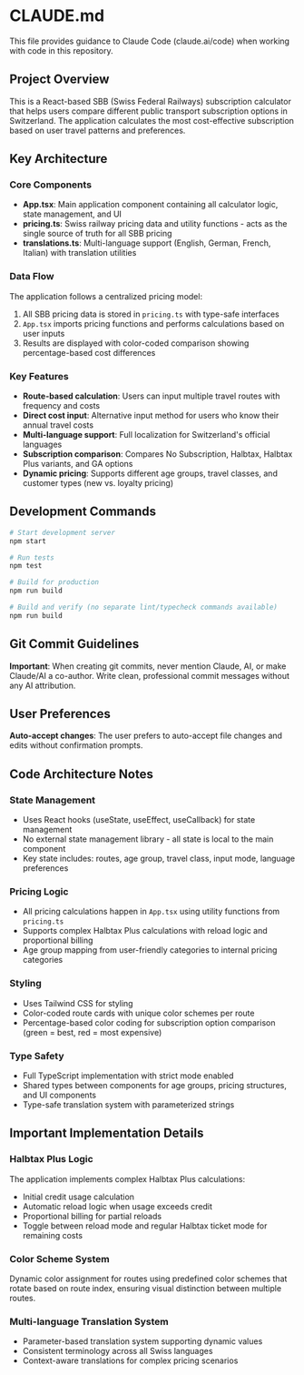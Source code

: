 # CLAUDE.md

This file provides guidance to Claude Code (claude.ai/code) when working with code in this repository.

## Project Overview

This is a React-based SBB (Swiss Federal Railways) subscription calculator that helps users compare different public transport subscription options in Switzerland. The application calculates the most cost-effective subscription based on user travel patterns and preferences.

## Key Architecture

### Core Components
- **App.tsx**: Main application component containing all calculator logic, state management, and UI
- **pricing.ts**: Swiss railway pricing data and utility functions - acts as the single source of truth for all SBB pricing
- **translations.ts**: Multi-language support (English, German, French, Italian) with translation utilities

### Data Flow
The application follows a centralized pricing model:
1. All SBB pricing data is stored in `pricing.ts` with type-safe interfaces
2. `App.tsx` imports pricing functions and performs calculations based on user inputs
3. Results are displayed with color-coded comparison showing percentage-based cost differences

### Key Features
- **Route-based calculation**: Users can input multiple travel routes with frequency and costs
- **Direct cost input**: Alternative input method for users who know their annual travel costs
- **Multi-language support**: Full localization for Switzerland's official languages
- **Subscription comparison**: Compares No Subscription, Halbtax, Halbtax Plus variants, and GA options
- **Dynamic pricing**: Supports different age groups, travel classes, and customer types (new vs. loyalty pricing)

## Development Commands

```bash
# Start development server
npm start

# Run tests
npm test

# Build for production
npm run build

# Build and verify (no separate lint/typecheck commands available)
npm run build
```

## Git Commit Guidelines

**Important**: When creating git commits, never mention Claude, AI, or make Claude/AI a co-author. Write clean, professional commit messages without any AI attribution.

## User Preferences

**Auto-accept changes**: The user prefers to auto-accept file changes and edits without confirmation prompts.

## Code Architecture Notes

### State Management
- Uses React hooks (useState, useEffect, useCallback) for state management
- No external state management library - all state is local to the main component
- Key state includes: routes, age group, travel class, input mode, language preferences

### Pricing Logic
- All pricing calculations happen in `App.tsx` using utility functions from `pricing.ts`
- Supports complex Halbtax Plus calculations with reload logic and proportional billing
- Age group mapping from user-friendly categories to internal pricing categories

### Styling
- Uses Tailwind CSS for styling
- Color-coded route cards with unique color schemes per route
- Percentage-based color coding for subscription option comparison (green = best, red = most expensive)

### Type Safety
- Full TypeScript implementation with strict mode enabled
- Shared types between components for age groups, pricing structures, and UI components
- Type-safe translation system with parameterized strings

## Important Implementation Details

### Halbtax Plus Logic
The application implements complex Halbtax Plus calculations:
- Initial credit usage calculation
- Automatic reload logic when usage exceeds credit
- Proportional billing for partial reloads
- Toggle between reload mode and regular Halbtax ticket mode for remaining costs

### Color Scheme System
Dynamic color assignment for routes using predefined color schemes that rotate based on route index, ensuring visual distinction between multiple routes.

### Multi-language Translation System
- Parameter-based translation system supporting dynamic values
- Consistent terminology across all Swiss languages
- Context-aware translations for complex pricing scenarios